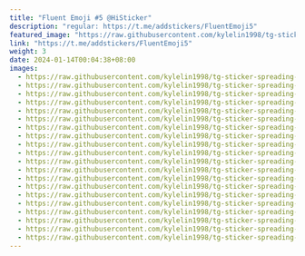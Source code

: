 ```yaml
---
title: "Fluent Emoji #5 @HiSticker"
description: "regular: https://t.me/addstickers/FluentEmoji5"
featured_image: "https://raw.githubusercontent.com/kylelin1998/tg-sticker-spreading-worldwide-images/main/img/849906f4-d95f-40ae-ad32-175449e2c464.jpg"
link: "https://t.me/addstickers/FluentEmoji5"
weight: 3
date: 2024-01-14T00:04:38+08:00
images:
  - https://raw.githubusercontent.com/kylelin1998/tg-sticker-spreading-worldwide-images/main/img/849906f4-d95f-40ae-ad32-175449e2c464.jpg
  - https://raw.githubusercontent.com/kylelin1998/tg-sticker-spreading-worldwide-images/main/img/1e0742d4-cb18-4691-bdf7-54c51c49d1c8.jpg
  - https://raw.githubusercontent.com/kylelin1998/tg-sticker-spreading-worldwide-images/main/img/ee735773-d7e4-4bb0-aed8-bf847b7875b1.jpg
  - https://raw.githubusercontent.com/kylelin1998/tg-sticker-spreading-worldwide-images/main/img/5af57a6a-8dfb-4ff0-99df-ab20801d3e8e.jpg
  - https://raw.githubusercontent.com/kylelin1998/tg-sticker-spreading-worldwide-images/main/img/cdee5000-ce9e-42ac-9eba-6f7c8c975741.jpg
  - https://raw.githubusercontent.com/kylelin1998/tg-sticker-spreading-worldwide-images/main/img/d4f56d29-13c8-44b8-a7d6-88078e488442.jpg
  - https://raw.githubusercontent.com/kylelin1998/tg-sticker-spreading-worldwide-images/main/img/2efbaba1-080b-4ec9-bf0e-dec696675735.jpg
  - https://raw.githubusercontent.com/kylelin1998/tg-sticker-spreading-worldwide-images/main/img/bf190e97-6f3b-4b3b-94b3-63ad5f0f5d99.jpg
  - https://raw.githubusercontent.com/kylelin1998/tg-sticker-spreading-worldwide-images/main/img/4a5129ca-9ac1-4e79-a0d1-26386cd0e8e5.jpg
  - https://raw.githubusercontent.com/kylelin1998/tg-sticker-spreading-worldwide-images/main/img/ee066dc7-2b4c-45cd-897d-c67a29e0ece0.jpg
  - https://raw.githubusercontent.com/kylelin1998/tg-sticker-spreading-worldwide-images/main/img/02b3ffbe-4edf-440b-bca4-702240c0ec4f.jpg
  - https://raw.githubusercontent.com/kylelin1998/tg-sticker-spreading-worldwide-images/main/img/51fbcbcf-a4a7-4255-b256-9773bae0bf57.jpg
  - https://raw.githubusercontent.com/kylelin1998/tg-sticker-spreading-worldwide-images/main/img/2244feb4-d03f-4d88-be29-a82bc25bbc6c.jpg
  - https://raw.githubusercontent.com/kylelin1998/tg-sticker-spreading-worldwide-images/main/img/c88b8b30-146a-4255-8995-3c7f0422ab32.jpg
  - https://raw.githubusercontent.com/kylelin1998/tg-sticker-spreading-worldwide-images/main/img/7791430e-4284-41ff-84f1-c793ae4787c0.jpg
  - https://raw.githubusercontent.com/kylelin1998/tg-sticker-spreading-worldwide-images/main/img/cb81dc48-9dd6-48a6-995f-143d9ef6f690.jpg
  - https://raw.githubusercontent.com/kylelin1998/tg-sticker-spreading-worldwide-images/main/img/29db2986-6b56-4804-832c-6663f7545fb0.jpg
  - https://raw.githubusercontent.com/kylelin1998/tg-sticker-spreading-worldwide-images/main/img/0a84bba9-7998-421c-ad72-bff9abb55fa2.jpg
  - https://raw.githubusercontent.com/kylelin1998/tg-sticker-spreading-worldwide-images/main/img/3d77cd32-eeb7-4ed1-b637-0f187f29b833.jpg
  - https://raw.githubusercontent.com/kylelin1998/tg-sticker-spreading-worldwide-images/main/img/4d0ad721-5ee8-45e6-b4ec-994614d896d1.jpg
---
```

